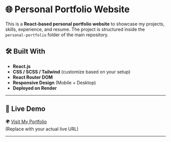 # 🌐 Personal Portfolio Website

This is a **React-based personal portfolio website** to showcase my projects, skills, experience, and resume. The project is structured inside the `personal-portfolio` folder of the main repository.

## 🛠️ Built With

- **React.js**
- **CSS / SCSS / Tailwind** (customize based on your setup)
- **React Router DOM**
- **Responsive Design** (Mobile + Desktop)
- **Deployed on Render**

---

## 🚀 Live Demo

🌍 [Visit My Portfolio](https://ashutosh-portfolio-4i8d.onrender.com/)  
(Replace with your actual live URL)

---


